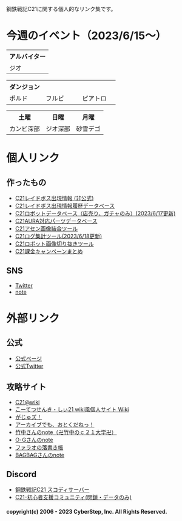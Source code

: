 鋼鉄戦記C21に関する個人的なリンク集です。

# 今週のイベント（2023/6/15～）
<table>
  <tr>
    <th>アルバイター</th>
  </tr>
  <tr>
    <td>ジオ</td>  
  </tr>
</table>
<table>
  <tr>
    <th>ダンジョン</th>
    <th>　　　　　</th>
    <th>　　　　　</th>
  </tr>
  <tr>
    <td>ポルド</td>
    <td>フルビ</td>
    <td>ピアトロ</td>
  </tr>
</table>
<table>
  <tr>
    <th>土曜</th>
    <th>日曜</th>
    <th>月曜</th>
  </tr>
  <tr>
    <td>カンビ深部</td>
    <td>ジオ深部</td>
    <td>砂雪デゴ</td>
  </tr>
</table>

# 個人リンク
## 作ったもの
- [C21レイドボス出現情報 (非公式)](https://twitter.com/c21_info)
- [C21レイドボス出現情報履歴データベース](https://airtable.com/shr0hu8EeoSKYyUxh)
- [C21ロボットデータベース（店売り、ガチャのみ）(2023/6/17更新)](https://airtable.com/shrzfyYLNHVs0ss0o)
- [C21AURA対応パーツデータベース](https://airtable.com/shromCNBmcW4S78cG)
- [C21アセン画像結合ツール](https://c21tools-ss-joint.streamlitapp.com/)
- [C21ログ集計ツール(2023/6/18更新)](https://c21tools-logcounter.streamlitapp.com/)
- [C21ロボット画像切り抜きツール](https://c21tools-roboimgtrim.streamlit.app/)
- [C21課金キャンペーンまとめ](https://c21database.notion.site/88de9510def3427585e52f74b68fee04?v=2b62a4ec13464d50b6eb0a0d64dbd3f4)

## SNS
- [Twitter](https://twitter.com/Take_at_c21)
- [note](https://note.com/take_c21)

# 外部リンク
## 公式
- [公式ページ](https://www.c21-online.jp/home)
- [公式Twitter](https://twitter.com/c21_koutetu)

## 攻略サイト
- [C21@wiki](https://w.atwiki.jp/yuyutoton/)
- [こーてつせんき・しぃ21 wiki風個人サイト Wiki](https://wikiwiki.jp/dora_c21/)
- [がじゅズ！](http://c21boost.blog.fc2.com/)
- [アーカイブでも、おとくだねっ！](https://www.scoopdane.net/)
- [竹中さんのnote（卍竹中のｃ２１大学卍）](https://note.com/takenaka_c21)
- [O･Gさんのnote](https://note.com/zerobreaker21)
- [ファラオの落書き帳](https://misery-thread.blogspot.com/)
- [BAGBAGさんのnote](https://note.com/bagbag_8ag8ag/)

## Discord
- [鋼鉄戦記C21 スコディサーバー](https://discord.com/channels/1013837996048535676/1013837996581208076)
- [C21-初心者支援コミュニティ(閉鎖・データのみ)](https://discord.com/channels/439847195496284161/439997607285358605)


#### copyright(c) 2006 - 2023 CyberStep, Inc. All Rights Reserved.
